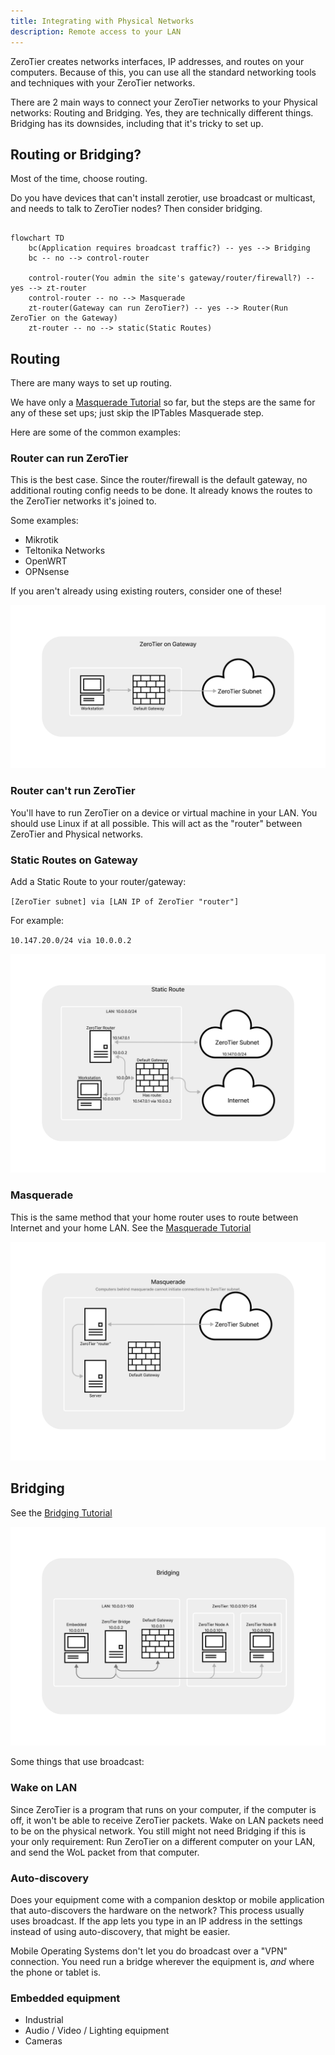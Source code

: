 ```yaml
---
title: Integrating with Physical Networks
description: Remote access to your LAN
---
```


ZeroTier creates networks interfaces, IP addresses, and routes on your computers. Because of this, you can use all the standard networking tools and techniques with your ZeroTier networks. 

There are 2 main ways to connect your ZeroTier networks to your Physical networks: Routing and Bridging. Yes, they are technically different things. Bridging has its downsides, including that it's tricky to set up. 


## Routing or Bridging?

Most of the time, choose routing. 

Do you have devices that can't install zerotier, use broadcast or multicast, and needs to talk to ZeroTier nodes? Then consider bridging. 

```mermaid

flowchart TD
    bc(Application requires broadcast traffic?) -- yes --> Bridging
    bc -- no --> control-router

    control-router(You admin the site's gateway/router/firewall?) -- yes --> zt-router
    control-router -- no --> Masquerade
    zt-router(Gateway can run ZeroTier?) -- yes --> Router(Run ZeroTier on the Gateway)
    zt-router -- no --> static(Static Routes)

```


## Routing
There are many ways to set up routing.

We have only a [Masquerade Tutorial](route-between-phys-and-virt) so far, but the steps are the same for any of these set ups; just skip the IPTables Masquerade step.

Here are some of the common examples:

### Router can run ZeroTier

This is the best case. Since the router/firewall is the default gateway, no additional routing config needs to be done. It already knows the routes to the ZeroTier networks it's joined to. 

Some examples:

- Mikrotik
- Teltonika Networks
- OpenWRT
- OPNsense

If you aren't already using existing routers, consider one of these!

![default gateway](./images/integrating-gateway.png)

### Router can't run ZeroTier

You'll have to run ZeroTier on a device or virtual machine in your LAN. You should use Linux if at all possible. This will act as the "router" between ZeroTier and Physical networks.

### Static Routes on Gateway

Add a Static Route to your router/gateway: 

`[ZeroTier subnet] via [LAN IP of ZeroTier "router"]`

For example:

`10.147.20.0/24 via 10.0.0.2`

![default gateway](./images/integrating-static.png)
### Masquerade

This is the same method that your home router uses to route between Internet and your home LAN. 
See the [Masquerade Tutorial](route-between-phys-and-virt)
    
![default gateway](./images/integrating-masquerade.png)

## Bridging

See the [Bridging Tutorial](bridging)

![default gateway](./images/integrating-bridging.png)

Some things that use broadcast:

### Wake on LAN
Since ZeroTier is a program that runs on your computer, if the computer is off, it won't be able to receive ZeroTier packets. Wake on LAN packets need to be on the physical network. 
You still might not need Bridging if this is your only requirement: Run ZeroTier on a different computer on your LAN, and send the WoL packet from that computer. 

### Auto-discovery

Does your equipment come with a companion desktop or mobile application that auto-discovers the hardware on the network? This process usually uses broadcast.
If the app lets you type in an IP address in the settings instead of using auto-discovery, that might be easier. 

Mobile Operating Systems don't let you do broadcast over a "VPN" connection. You need run a bridge wherever the equipment is, _and_ where the phone or tablet is. 

### Embedded equipment

- Industrial 
- Audio / Video / Lighting equipment
- Cameras

